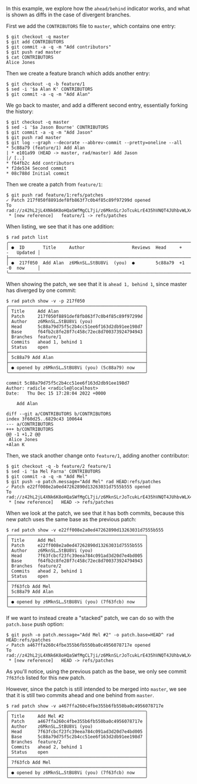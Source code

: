 In this example, we explore how the `ahead/behind` indicator works, and what is
shown as diffs in the case of divergent branches.

First we add the `CONTRIBUTORS` file to `master`, which contains one entry:
```
$ git checkout -q master
$ git add CONTRIBUTORS
$ git commit -a -q -m "Add contributors"
$ git push rad master
$ cat CONTRIBUTORS
Alice Jones
```

Then we create a feature branch which adds another entry:
```
$ git checkout -q -b feature/1
$ sed -i '$a Alan K' CONTRIBUTORS
$ git commit -a -q -m "Add Alan"
```

We go back to master, and add a different second entry, essentially forking
the history:
```
$ git checkout -q master
$ sed -i '$a Jason Bourne' CONTRIBUTORS
$ git commit -a -q -m "Add Jason"
$ git push rad master
$ git log --graph --decorate --abbrev-commit --pretty=oneline --all
* 5c88a79 (feature/1) Add Alan
| * e101a99 (HEAD -> master, rad/master) Add Jason
|/ [..]
* f64fb2c Add contributors
* f2de534 Second commit
* 08c788d Initial commit
```

Then we create a patch from `feature/1`:
``` (stderr)
$ git push rad feature/1:refs/patches
✓ Patch 217f050f8891def8fb863f7c0b4f85c89f97299d opened
To rad://z42hL2jL4XNk6K8oHQaSWfMgCL7ji/z6MknSLrJoTcukLrE435hVNQT4JUhbvWLX4kUzqkEStBU8Vi
 * [new reference]   feature/1 -> refs/patches
```

When listing, we see that it has one addition:
```
$ rad patch list
╭─────────────────────────────────────────────────────────────────────────────────╮
│ ●  ID       Title     Author                  Reviews  Head     +   -   Updated │
├─────────────────────────────────────────────────────────────────────────────────┤
│ ●  217f050  Add Alan  z6MknSL…StBU8Vi  (you)  ●        5c88a79  +1  -0  now     │
╰─────────────────────────────────────────────────────────────────────────────────╯
```

When showing the patch, we see that it is `ahead 1, behind 1`, since master has
diverged by one commit:
```
$ rad patch show -v -p 217f050
╭────────────────────────────────────────────────────╮
│ Title     Add Alan                                 │
│ Patch     217f050f8891def8fb863f7c0b4f85c89f97299d │
│ Author    z6MknSL…StBU8Vi (you)                    │
│ Head      5c88a79d75f5c2b4cc51ee6f163d2db91ee198d7 │
│ Base      f64fb2c8fe28f7c458c72ec8d700373924794943 │
│ Branches  feature/1                                │
│ Commits   ahead 1, behind 1                        │
│ Status    open                                     │
├────────────────────────────────────────────────────┤
│ 5c88a79 Add Alan                                   │
├────────────────────────────────────────────────────┤
│ ● opened by z6MknSL…StBU8Vi (you) (5c88a79) now    │
╰────────────────────────────────────────────────────╯

commit 5c88a79d75f5c2b4cc51ee6f163d2db91ee198d7
Author: radicle <radicle@localhost>
Date:   Thu Dec 15 17:28:04 2022 +0000

    Add Alan

diff --git a/CONTRIBUTORS b/CONTRIBUTORS
index 3f60d25..6829c43 100644
--- a/CONTRIBUTORS
+++ b/CONTRIBUTORS
@@ -1 +1,2 @@
 Alice Jones
+Alan K

```

Then, we stack another change onto `feature/1`, adding another contributor:
``` (stderr)
$ git checkout -q -b feature/2 feature/1
$ sed -i '$a Mel Farna' CONTRIBUTORS
$ git commit -a -q -m "Add Mel"
$ git push -o patch.message="Add Mel" rad HEAD:refs/patches
✓ Patch e22ff008e2a0ed47262890d13263031d7555b555 opened
To rad://z42hL2jL4XNk6K8oHQaSWfMgCL7ji/z6MknSLrJoTcukLrE435hVNQT4JUhbvWLX4kUzqkEStBU8Vi
 * [new reference]   HEAD -> refs/patches
```

When we look at the patch, we see that it has both commits, because this new
patch uses the same base as the previous patch:
```
$ rad patch show -v e22ff008e2a0ed47262890d13263031d7555b555
╭────────────────────────────────────────────────────╮
│ Title     Add Mel                                  │
│ Patch     e22ff008e2a0ed47262890d13263031d7555b555 │
│ Author    z6MknSL…StBU8Vi (you)                    │
│ Head      7f63fcbcf23fc39eea784c091ad3d20d7e4bd005 │
│ Base      f64fb2c8fe28f7c458c72ec8d700373924794943 │
│ Branches  feature/2                                │
│ Commits   ahead 2, behind 1                        │
│ Status    open                                     │
├────────────────────────────────────────────────────┤
│ 7f63fcb Add Mel                                    │
│ 5c88a79 Add Alan                                   │
├────────────────────────────────────────────────────┤
│ ● opened by z6MknSL…StBU8Vi (you) (7f63fcb) now    │
╰────────────────────────────────────────────────────╯
```

If we want to instead create a "stacked" patch, we can do so with the
`patch.base` push option:

``` (stderr)
$ git push -o patch.message="Add Mel #2" -o patch.base=HEAD^ rad HEAD:refs/patches
✓ Patch a467ffa260c4fbe355b6fb550ba0c4956078717e opened
To rad://z42hL2jL4XNk6K8oHQaSWfMgCL7ji/z6MknSLrJoTcukLrE435hVNQT4JUhbvWLX4kUzqkEStBU8Vi
 * [new reference]   HEAD -> refs/patches
```

As you'll notice, using the previous patch as the base, we only see commit
`7f63fcb` listed for this new patch.

However, since the patch is still intended to be merged into `master`, we see
that it is still two commits ahead and one behind from `master`.

```
$ rad patch show -v a467ffa260c4fbe355b6fb550ba0c4956078717e
╭────────────────────────────────────────────────────╮
│ Title     Add Mel #2                               │
│ Patch     a467ffa260c4fbe355b6fb550ba0c4956078717e │
│ Author    z6MknSL…StBU8Vi (you)                    │
│ Head      7f63fcbcf23fc39eea784c091ad3d20d7e4bd005 │
│ Base      5c88a79d75f5c2b4cc51ee6f163d2db91ee198d7 │
│ Branches  feature/2                                │
│ Commits   ahead 2, behind 1                        │
│ Status    open                                     │
├────────────────────────────────────────────────────┤
│ 7f63fcb Add Mel                                    │
├────────────────────────────────────────────────────┤
│ ● opened by z6MknSL…StBU8Vi (you) (7f63fcb) now    │
╰────────────────────────────────────────────────────╯
```
